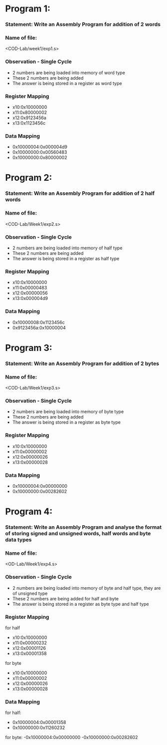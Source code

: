 # Program 1: 
### Statement: Write an Assembly Program for addition of 2 words

### Name of file:
<COD-Lab/week1/exp1.s>


### Observation - Single Cycle
- 2 numbers are being loaded into memory of word type
- These 2 numbers are being added 
- The answer is being stored in a register as word type

### Register Mapping
- x10:0x10000000
- x11:0x80000002
- x12:0x9123456a
- x13:0x1123456c

### Data Mapping
- 0x10000004:0x000004d9
- 0x10000000:0x00560483
- 0x10000000:0x80000002


# Program 2: 
### Statement: Write an Assembly Program for addition of 2 half words

### Name of file:
<COD-Lab/Week1/exp2.s>

### Observation - Single Cycle
- 2 numbers are being loaded into memory of half type
- These 2 numbers are being added 
- The answer is being stored in a register as half type
### Register Mapping
- x10:0x10000000
- x11:0x00000483
- x12:0x00000056
- x13:0x000004d9

### Data Mapping
- 0x10000008:0x1123456c
- 0x9123456a:0x10000004

# Program 3: 
### Statement: Write an Assembly Program for addition of 2 bytes

### Name of file:
<COD-Lab/Week1/exp3.s>

### Observation - Single Cycle
- 2 numbers are being loaded into memory of byte type
- These 2 numbers are being added 
- The answer is being stored in a register as byte type
### Register Mapping
- x10:0x10000000
- x11:0x00000002
- x12:0x00000026
- x13:0x00000028
### Data Mapping
- 0x10000004:0x00000000
- 0x10000000:0x00282602


# Program 4: 
### Statement: Write an Assembly Program and analyse the format of storing signed and unsigned words, half words and byte data types

### Name of file:
<OD-Lab/Week1/exp4.s>

### Observation - Single Cycle
- 2 numbers are being loaded into memory of byte and half type, they are of unsigned type
- These 2 numbers are being added for half and byte
- The answer is being stored in a register as byte type and half type

### Register Mapping
for half
- x10:0x10000000
- x11:0x00000232
- x12:0x00001126
- x13:0x00001358

for byte
- x10:0x10000000
- x11:0x00000002
- x12:0x00000026
- x13:0x00000028



### Data Mapping
for half:
- 0x10000004:0x00001358
- 0x10000000:0x11260232

for byte:
-0x10000004:0x00000000
-0x10000000:0x00282602
